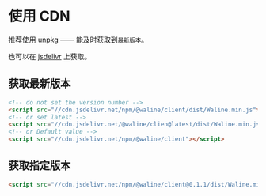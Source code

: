 # 使用 CDN

推荐使用 [unpkg](https://cdn.jsdelivr.net/npm/@waline/client) —— 能及时获取到`最新版本`。

也可以在 [jsdelivr](https://cdn.jsdelivr.net/npm/@waline/client/) 上获取。

## 获取最新版本

```html
<!-- do not set the version number -->
<script src="//cdn.jsdelivr.net/npm/@waline/client/dist/Waline.min.js"></script>
<!-- or set latest -->
<script src="//cdn.jsdelivr.net/@waline/clien@latest/dist/Waline.min.js"></script>
<!-- or Default value -->
<script src="//cdn.jsdelivr.net/npm/@waline/client"></script>
```

## 获取指定版本

```html
<script src="//cdn.jsdelivr.net/npm/@waline/client@0.1.1/dist/Waline.min.js"></script>
```
